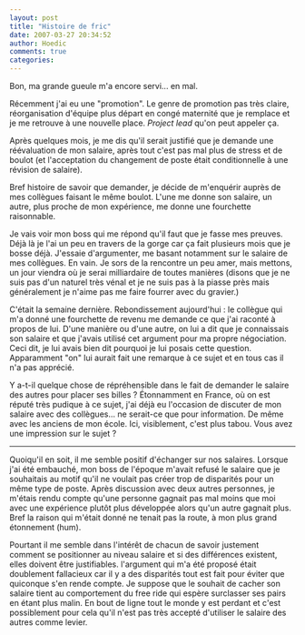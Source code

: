 ```yaml
---
layout: post
title: "Histoire de fric"
date: 2007-03-27 20:34:52
author: Hoedic
comments: true
categories: 
---
```



Bon, ma grande gueule m'a encore servi... en mal.

Récemment j'ai eu une "promotion". Le genre de promotion pas très claire, réorganisation d'équipe plus départ en congé maternité que je remplace et je me retrouve à une nouvelle place. *Project lead* qu'on peut appeler ça.

Après quelques mois, je me dis qu'il serait justifié que je demande une réévaluation de mon salaire, après tout c'est pas mal plus de stress et de boulot (et l'acceptation du changement de poste était conditionnelle à une révision de salaire).

Bref histoire de savoir que demander, je décide de m'enquérir auprès de mes collègues faisant le même boulot. L'une me donne son salaire, un autre, plus proche de mon expérience, me donne une fourchette raisonnable.

Je vais voir mon boss qui me répond qu'il faut que je fasse mes preuves. Déjà là je l'ai un peu en travers de la gorge car ça fait plusieurs mois que je bosse déjà. J'essaie d'argumenter, me basant notamment sur le salaire de mes collègues. En vain. Je sors de la rencontre un peu amer, mais mettons, un jour viendra où je serai milliardaire de toutes manières (disons que je ne suis pas d'un naturel très vénal et je ne suis pas à la piasse près mais généralement je n'aime pas me faire fourrer avec du gravier.)

C'était la semaine dernière. Rebondissement aujourd'hui : le collègue qui m'a donné une fourchette de revenu me demande ce que j'ai raconté à propos de lui. D'une manière ou d'une autre, on lui a dit que je connaissais son salaire et que j'avais utilisé cet argument pour ma propre négociation. Ceci dit, je lui avais bien dit pourquoi je lui posais cette question. Apparamment "on" lui aurait fait une remarque à ce sujet et en tous cas il n'a pas apprécié.

Y a-t-il quelque chose de répréhensible dans le fait de demander le salaire des autres pour placer ses billes ? Étonnamment en France, où on est réputé très pudique à ce sujet, j'ai déjà eu l'occasion de discuter de mon salaire avec des collègues... ne serait-ce que pour information. De même avec les anciens de mon école. Ici, visiblement, c'est plus tabou. Vous avez une impression sur le sujet ?

***

Quoiqu'il en soit, il me semble positif d'échanger sur nos salaires. Lorsque j'ai été embauché, mon boss de l'époque m'avait refusé le salaire que je souhaitais au motif qu'il ne voulait pas créer trop de disparités pour un même type de poste. Après discussion avec deux autres personnes, je m'étais rendu compte qu'une personne gagnait pas mal moins que moi avec une expérience plutôt plus développée alors qu'un autre gagnait plus. Bref la raison qui m'était donné ne tenait pas la route, à mon plus grand étonnement (hum).

Pourtant il me semble dans l'intérêt de chacun de savoir justement comment se positionner au niveau salaire et si des différences existent, elles doivent être justifiables. l'argument qui m'a été proposé était doublement fallacieux car il y a des disparités tout est fait pour éviter que quiconque s'en rende compte.  Je suppose que le souhait de cacher son salaire tient au comportement du free ride qui espère surclasser ses pairs en étant plus malin. En bout de ligne tout le monde y est perdant et c'est possiblement pour cela qu'il n'est pas très accepté d'utiliser le salaire des autres comme levier.